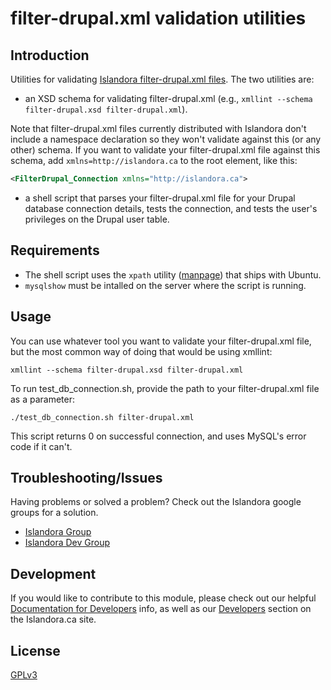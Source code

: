 # filter-drupal.xml validation utilities

## Introduction

Utilities for validating [Islandora filter-drupal.xml files](https://github.com/Islandora/islandora_drupal_filter). The two utilities are:

* an XSD schema for validating filter-drupal.xml (e.g., `xmllint --schema filter-drupal.xsd filter-drupal.xml`).

Note that filter-drupal.xml files currently distributed with Islandora don't include a namespace declaration so they won't validate against this (or any other) schema. If you want to validate your filter-drupal.xml file against this schema, add `xmlns=http://islandora.ca` to the root element, like this:

```xml
<FilterDrupal_Connection xmlns="http://islandora.ca">
```

* a shell script that parses your filter-drupal.xml file for your Drupal database connection details, tests the connection, and tests the user's privileges on the Drupal user table.

## Requirements

* The shell script uses the `xpath` utility ([manpage](http://manpages.ubuntu.com/manpages/precise/en/man1/xpath.1p.html)) that ships with Ubuntu.
* `mysqlshow` must be intalled on the server where the script is running.


## Usage

You can use whatever tool you want to validate your filter-drupal.xml file, but the most common way of doing that would be using xmllint:

`xmllint --schema filter-drupal.xsd filter-drupal.xml`

To run test_db_connection.sh, provide the path to your filter-drupal.xml file as a parameter:

```./test_db_connection.sh filter-drupal.xml```

This script returns 0 on successful connection, and uses MySQL's error code if it can't.

## Troubleshooting/Issues

Having problems or solved a problem? Check out the Islandora google groups for a solution.

* [Islandora Group](https://groups.google.com/forum/?hl=en&fromgroups#!forum/islandora)
* [Islandora Dev Group](https://groups.google.com/forum/?hl=en&fromgroups#!forum/islandora-dev)

## Development

If you would like to contribute to this module, please check out our helpful [Documentation for Developers](https://github.com/Islandora/islandora/wiki#wiki-documentation-for-developers) info, as well as our [Developers](http://islandora.ca/developers) section on the Islandora.ca site.

## License

[GPLv3](http://www.gnu.org/licenses/gpl-3.0.txt)
